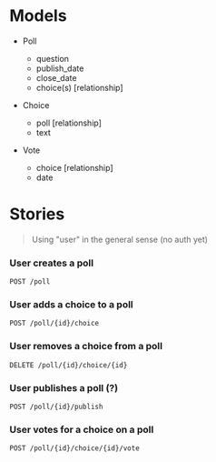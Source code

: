 # Models

 - Poll
   - question
   - publish_date
   - close_date
   - choice(s) [relationship]

 - Choice
   - poll [relationship]
   - text

 - Vote
   - choice [relationship]
   - date

# Stories
> Using "user" in the general sense (no auth yet)

### User creates a poll

```
POST /poll
```

### User adds a choice to a poll

```
POST /poll/{id}/choice
```

### User removes a choice from a poll

```
DELETE /poll/{id}/choice/{id}
```

### User publishes a poll (?)

```
POST /poll/{id}/publish
```

### User votes for a choice on a poll

```
POST /poll/{id}/choice/{id}/vote
```
